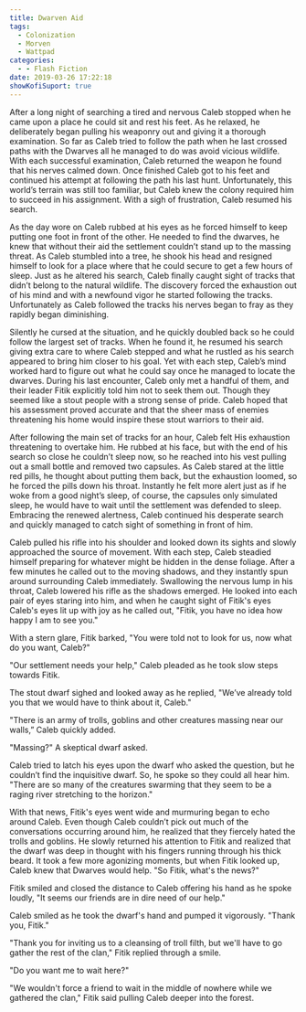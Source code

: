```yaml
---
title: Dwarven Aid
tags:
  - Colonization
  - Morven
  - Wattpad
categories:
  - - Flash Fiction
date: 2019-03-26 17:22:18
showKofiSuport: true
---
```


After a long night of searching a tired and nervous Caleb stopped when he came upon a place he could sit and rest his feet.  As he relaxed, he deliberately began pulling his weaponry out and giving it a thorough examination.  So far as Caleb tried to follow the path when he last crossed paths with the Dwarves all he managed to do was avoid vicious wildlife.  With each successful examination, Caleb returned the weapon he found that his nerves calmed down.  Once finished Caleb got to his feet and continued his attempt at following the path his last hunt.  Unfortunately, this world’s terrain was still too familiar, but Caleb knew the colony required him to succeed in his assignment.  With a sigh of frustration, Caleb resumed his search.

As the day wore on Caleb rubbed at his eyes as he forced himself to keep putting one foot in front of the other.  He needed to find the dwarves, he knew that without their aid the settlement couldn’t stand up to the massing threat.<!-- more -->  As Caleb stumbled into a tree, he shook his head and resigned himself to look for a place where that he could secure to get a few hours of sleep.  Just as he altered his search, Caleb finally caught sight of tracks that didn’t belong to the natural wildlife.  The discovery forced the exhaustion out of his mind and with a newfound vigor he started following the tracks.  Unfortunately as Caleb followed the tracks his nerves began to fray as they rapidly began diminishing.

Silently he cursed at the situation, and he quickly doubled back so he could follow the largest set of tracks.  When he found it, he resumed his search giving extra care to where Caleb stepped and what he rustled as his search appeared to bring him closer to his goal.  Yet with each step, Caleb’s mind worked hard to figure out what he could say once he managed to locate the dwarves.  During his last encounter, Caleb only met a handful of them, and their leader Fitik explicitly told him not to seek them out.  Though they seemed like a stout people with a strong sense of pride.  Caleb hoped that his assessment proved accurate and that the sheer mass of enemies threatening his home would inspire these stout warriors to their aid.

After following the main set of tracks for an hour, Caleb felt His exhaustion threatening to overtake him.  He rubbed at his face, but with the end of his search so close he couldn’t sleep now, so he reached into his vest pulling out a small bottle and removed two capsules.  As Caleb stared at the little red pills, he thought about putting them back, but the exhaustion loomed, so he forced the pills down his throat.  Instantly he felt more alert just as if he woke from a good night’s sleep, of course, the capsules only simulated sleep, he would have to wait until the settlement was defended to sleep.  Embracing the renewed alertness, Caleb continued his desperate search and quickly managed to catch sight of something in front of him.

Caleb pulled his rifle into his shoulder and looked down its sights and slowly approached the source of movement.  With each step, Caleb steadied himself preparing for whatever might be hidden in the dense foliage.  After a few minutes he called out to the moving shadows, and they instantly spun around surrounding Caleb immediately.  Swallowing the nervous lump in his throat, Caleb lowered his rifle as the shadows emerged.  He looked into each pair of eyes staring into him, and when he caught sight of Fitik's eyes Caleb's eyes lit up with joy as he called out, "Fitik, you have no idea how happy I am to see you."

With a stern glare, Fitik barked, "You were told not to look for us, now what do you want, Caleb?"

"Our settlement needs your help," Caleb pleaded as he took slow steps towards Fitik.

The stout dwarf sighed and looked away as he replied, "We’ve already told you that we would have to think about it, Caleb."

"There is an army of trolls, goblins and other creatures massing near our walls,” Caleb quickly added.

"Massing?" A skeptical dwarf asked.

Caleb tried to latch his eyes upon the dwarf who asked the question, but he couldn’t find the inquisitive dwarf.  So, he spoke so they could all hear him.  "There are so many of the creatures swarming that they seem to be a raging river stretching to the horizon."

With that news, Fitik's eyes went wide and murmuring began to echo around Caleb.  Even though Caleb couldn’t pick out much of the conversations occurring around him, he realized that they fiercely hated the trolls and goblins.  He slowly returned his attention to Fitik and realized that the dwarf was deep in thought with his fingers running through his thick beard.  It took a few more agonizing moments, but when Fitik looked up, Caleb knew that Dwarves would help.  "So Fitik, what's the news?"

Fitik smiled and closed the distance to Caleb offering his hand as he spoke loudly, "It seems our friends are in dire need of our help."

Caleb smiled as he took the dwarf's hand and pumped it vigorously.  "Thank you, Fitik."

"Thank you for inviting us to a cleansing of troll filth, but we'll have to go gather the rest of the clan," Fitik replied through a smile.

"Do you want me to wait here?"

"We wouldn't force a friend to wait in the middle of nowhere while we gathered the clan," Fitik said pulling Caleb deeper into the forest.